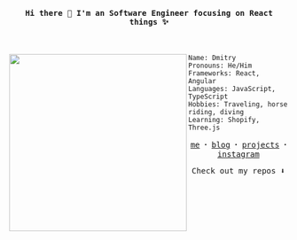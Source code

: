 <h4 align="center"><samp> Hi there 👋 I'm an Software Engineer focusing on React things ✨ </samp></h4>
<br />
<div>
  <img align="left" src="https://i.redd.it/h7dae4o0uk461.jpg"  width="320" /> 
  
  ```
  Name: Dmitry
  Pronouns: He/Him
  Frameworks: React, Angular
  Languages: JavaScript, TypeScript
  Hobbies: Traveling, horse riding, diving
  Learning: Shopify, Three.js
  ```
  
  <p align="center">
    <samp>
      <a href="#">me</a> ꞏ
      <a href="#">blog</a> ꞏ
      <a href="#">projects</a> ꞏ
      <a href="https://instagram.com">instagram</a>
    </samp>
  </p>
</div>

<p align="center" display="block">
  <samp>
    Check out my repos ⬇️ 
  </samp>
</p>

<!--
**xecei/xecei** is a ✨ _special_ ✨ repository because its `README.md` (this file) appears on your GitHub profile.

Here are some ideas to get you started:

- 🔭 I’m currently working on ...
- 🌱 I’m currently learning ...
- 👯 I’m looking to collaborate on ...
- 🤔 I’m looking for help with ...
- 💬 Ask me about ...
- 📫 How to reach me: ...
- 😄 Pronouns: ...
- ⚡ Fun fact: ...
-->

